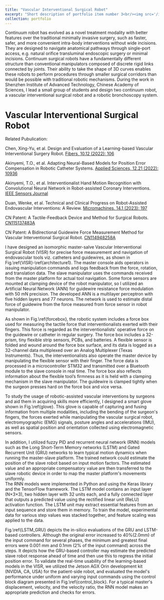 ```yaml
---
title: "Vascular Interventional Surgical Robot"
excerpt: "Short description of portfolio item number 3<br/><img src='/images/structure.pdf'>"
collection: portfolio   
---
```



Continuum robot has evolved as a novel treatment modality with better features over the traditional minimally invasive surgery, such as faster, safer, and more convenient intra-body interventions without wide incisions. They are designed to navigate
anatomical pathways through single-port access, e.g. natural orifice transluminal endoscopic surgery or minimal incisions. Continuum surgical robots have a fundamentally different structure than
conventional manipulators composed of discrete rigid links connected by joints. Their
ability to take the shape of 3D curves enables these robots to perform procedures
through smaller surgical corridors than would be possible with traditional robotic
mechanisms. During the work in Shenzhen Institute of Advanced Technology, Chinese Academy of Sciences, I lead a small group of students and design two continuum robot, a vascular interventional surgical robot and a robotic bronchoscopy system.


Vascular Interventional Surgical Robot
======
Related Pubulication: 

Chen, Xing-Yu, et al. Design and Evaluation of a Learning-based Vascular Interventional Surgery Robot. [Fibers, 10.12 (2022): 106](https://doi.org/10.3390/fib10120106)

Akinyemi, T.O., et al. Adapting Neural-Based Models for Position Error Compensation in Robotic Catheter Systems. [Applied Sciences, 12.21 (2022): 10936](https://doi.org/10.3390/app122110936)

Akinyemi, T.O., et al. Interventionalist Hand Motion Recognition with Convolutional Neural Network in Robot-assisted Coronary Interventions. [IEEE Sensors Journal](https://doi.org/10.1109/JSEN.2023.3281009)

Duan, Wenke, et al. Technical and Clinical Progress on Robot-Assisted Endovascular Interventions: A Review. [Micromachines. 14.1 (2023): 197](https://doi.org/10.3390/mi14010197)

CN Patent: A Tactile-Feedback Device and Method for Surgical Robots. [CN115137483A](https://www.researchgate.net/publication/370801433_CN_Patent_yizhongshoushujiqirendezhuduanliganzhifankuicaozongzhuangzhijifangfa)

CN Patent: A Bidirectional Guidewire Force Measurement Method for Vascular Interventional Surgical Robot. [CN114948258A](https://www.researchgate.net/publication/370801270_CN_Patent_yizhongshuangxiangdianchushijierujiqirencongduandaosilijiancezhuangzhijifangfa)


I have designed an isomorphic master-salve Vascular Interventional Surgical Robot (VISR) for precise force measurement and navigation of endovascular tools viz. catheters and guidewires, as shown in Fig.\ref{VISR}-\ref{architecture1}. The master console aids operators in issuing manipulation commands and logs feedback from the force, rotation, and translation data. The slave manipulator uses the commands received from the master platform for actual tool navigation. Some force sensors are mounted at clamping device of the robot manipulator, so I utilized an Artificial Neural Network (ANN) for guidewire resistance force modulation with 50 mN precision. The developed ANN is a multilayer perceptron with five hidden layers and 77 neurons. The network is used to estimate distal force of guidewire from the force measured from force sensor in robot manipulator. 

As shown in Fig.\ref{forcebox}, the robotic system includes a force box used for measuring the
tactile force that interventionalists exerted with their fingers. This force is regarded as the
interventionalists’ operative force on the guidewire or catheter in regular surgery. The force box includes a 32-prism, tiny flexible strip sensors, PCBs, and batteries. A flexible
sensor is folded and wound around the force box surface, and its data is logged as a
32-channel data multiplexed over an Analog Multiplexer (Texas Instruments). Thus, the interventionalists also operate the master device by manipulating the
flexible sensor with their finger. The force data is processed in a microcontroller STM32
 and transmitted over a Bluetooth module to the slave console in real time. The force box also reflects
information about the flexible tool’s firmness as it is held with a clamping mechanism in
the slave manipulator. The guidewire is clamped tightly when the surgeon presses hard on
the force box and vice versa.

To study the usage of robotic-assisted vascular interventions by surgeons and aid them in acquiring 
skills more efficiently, I designed a smart glove shown in Fig.\ref{glove}. This glove is capable of capturing and fusing information from multiple modalities, including the bending of the surgeon's fingers, the forces exerted while manipulating the vascular surgical robot, electromyographic (EMG) signals, posture angles and accelerations (IMU), as well as spatial position and orientation collected using electromagnetic sensors.

In addition, I utilized fuzzy PID and recurrent neural network (RNN) models such as the Long Short-Term Memory networks (LSTM) and Gated Recurrent Unit (GRU) networks to learn typical motion dynamics when running the master-slave platform. The trained network could estimate the position of the slave robot based on input motion factors. The estimated value and an appropriate compensatory value are then transferred to the slave robotic device in order to map the master platform's movements uniformly.     
The RNN models were implemented in Python and using the Keras library and the TensorFlow framework. The LSTM model contains an input layer (N$\times$3$\times$3), two hidden layer with 32 units each, and a fully connected layer that outputs a predicted value using the rectified linear unit (ReLU) activation function. The LSTM unit may extract essential features from an input sequence and store them in memory. To train the model, experimental data for various step values was stacked together, and feature scaling was applied to the data. 

Fig.\ref{LSTM_GRU} depicts the in-silico evaluations of the GRU and LSTM-based controllers. Although the original error increased to 40\%(2.0mm) of the input command for several phases, the minimum and greatest final errors were 0.001 mm and 0.1mm (2\% of the input command) across the steps. It depicts how the GRU-based controller may estimate the predicted slave robot response ahead of time and then use this to regress the initial position error. To validate the real-time usability of the learning-based models in the VISR, we utilized the Jetson AGX Orin development kit (NVIDIA, CA, USA) for the patient-side robot, and evaluated the model's performance under uniform and varying input commands using the control block diagram presented in Fig.\ref{control_block}. For a typical master's displacement, velocity, and the velocity ratio, the RNN model makes an appropriate prediction and checks for errors.  




[//]: # (This is an item in your portfolio. It can be have images or nice text. If you name the file .md, it will be parsed as markdown. If you name the file .html, it will be parsed as HTML. )
